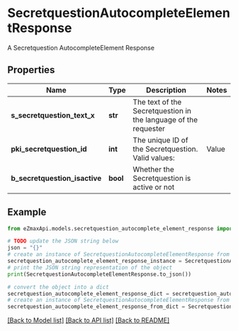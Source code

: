 # SecretquestionAutocompleteElementResponse

A Secretquestion AutocompleteElement Response

## Properties

Name | Type | Description | Notes
------------ | ------------- | ------------- | -------------
**s_secretquestion_text_x** | **str** | The text of the Secretquestion in the language of the requester | 
**pki_secretquestion_id** | **int** | The unique ID of the Secretquestion.  Valid values:  |Value|Description| |-|-| |1|The name of the hospital in which you were born| |2|The name of your grade school| |3|The last name of your favorite teacher| |4|Your favorite sports team| |5|Your favorite TV show| |6|Your favorite movie| |7|The name of the street on which you grew up| |8|The name of your first employer| |9|Your first car| |10|Your favorite food| |11|The name of your first pet| |12|Favorite musician/band| |13|What instrument you play| |14|Your father&#39;s middle name| |15|Your mother&#39;s maiden name| |16|Name of your eldest child| |17|Your spouse&#39;s middle name| |18|Favorite restaurant| |19|Childhood nickname| |20|Favorite vacation destination| |21|Your boat&#39;s name| |22|Date of Birth (YYYY-MM-DD)| |22|Secret Code| |22|Your reference code| | 
**b_secretquestion_isactive** | **bool** | Whether the Secretquestion is active or not | 

## Example

```python
from eZmaxApi.models.secretquestion_autocomplete_element_response import SecretquestionAutocompleteElementResponse

# TODO update the JSON string below
json = "{}"
# create an instance of SecretquestionAutocompleteElementResponse from a JSON string
secretquestion_autocomplete_element_response_instance = SecretquestionAutocompleteElementResponse.from_json(json)
# print the JSON string representation of the object
print(SecretquestionAutocompleteElementResponse.to_json())

# convert the object into a dict
secretquestion_autocomplete_element_response_dict = secretquestion_autocomplete_element_response_instance.to_dict()
# create an instance of SecretquestionAutocompleteElementResponse from a dict
secretquestion_autocomplete_element_response_from_dict = SecretquestionAutocompleteElementResponse.from_dict(secretquestion_autocomplete_element_response_dict)
```
[[Back to Model list]](../README.md#documentation-for-models) [[Back to API list]](../README.md#documentation-for-api-endpoints) [[Back to README]](../README.md)


